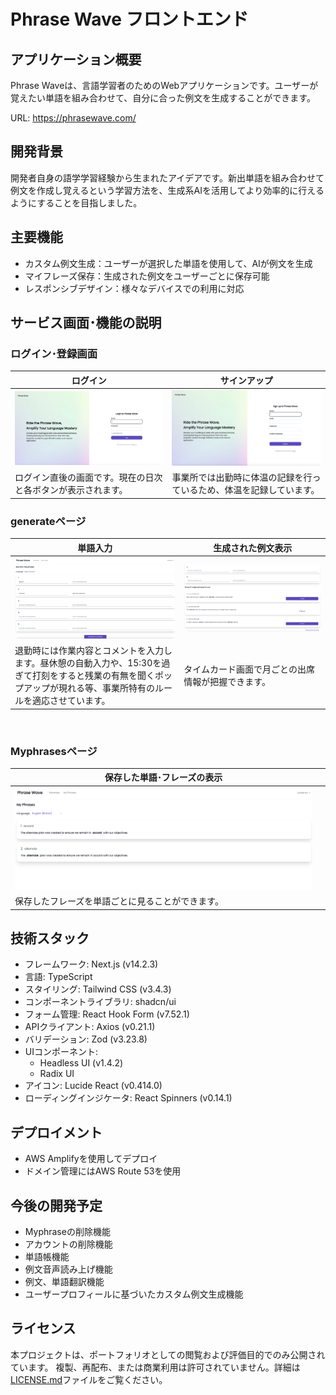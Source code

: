 # Phrase Wave フロントエンド

## アプリケーション概要
Phrase Waveは、言語学習者のためのWebアプリケーションです。ユーザーが覚えたい単語を組み合わせて、自分に合った例文を生成することができます。

URL: https://phrasewave.com/

## 開発背景
開発者自身の語学学習経験から生まれたアイデアです。新出単語を組み合わせて例文を作成し覚えるという学習方法を、生成系AIを活用してより効率的に行えるようにすることを目指しました。


## 主要機能
- カスタム例文生成：ユーザーが選択した単語を使用して、AIが例文を生成
- マイフレーズ保存：生成された例文をユーザーごとに保存可能
- レスポンシブデザイン：様々なデバイスでの利用に対応

## サービス画面･機能の説明
### ログイン･登録画面
|ログイン|サインアップ|
|----|----|
|![ログイン](/docs/images/phrasewave-login.png)|![サインアップ](/docs/images/phrasewave-signup.png)|
|ログイン直後の画面です。現在の日次と各ボタンが表示されます。|事業所では出勤時に体温の記録を行っているため、体温を記録しています。|

### generateページ
|単語入力|生成された例文表示|
|----|----|
|![単語入力](/docs/images/phrasewave-generate-input.png)|![生成された例文表示](/docs/images/phrasewave-generate-generated.png)|
|退勤時には作業内容とコメントを入力します。昼休憩の自動入力や、15:30を過ぎて打刻をすると残業の有無を聞くポップアップが現れる等、事業所特有のルールを適応させています。|タイムカード画面で月ごとの出席情報が把握できます。|

<br />

### Myphrasesページ
|保存した単語･フレーズの表示||
|----|----|
|![タイムカード](/docs/images/phrasewave-myphrases.png)||
|保存したフレーズを単語ごとに見ることができます。||

## 技術スタック
- フレームワーク: Next.js (v14.2.3)
- 言語: TypeScript
- スタイリング: Tailwind CSS (v3.4.3)
- コンポーネントライブラリ: shadcn/ui
- フォーム管理: React Hook Form (v7.52.1)
- APIクライアント: Axios (v0.21.1)
- バリデーション: Zod (v3.23.8)
- UIコンポーネント:
  - Headless UI (v1.4.2)
  - Radix UI
- アイコン: Lucide React (v0.414.0)
- ローディングインジケータ: React Spinners (v0.14.1)

## デプロイメント
- AWS Amplifyを使用してデプロイ
- ドメイン管理にはAWS Route 53を使用


## 今後の開発予定
- Myphraseの削除機能
- アカウントの削除機能
- 単語帳機能
- 例文音声読み上げ機能
- 例文、単語翻訳機能
- ユーザープロフィールに基づいたカスタム例文生成機能


## ライセンス
本プロジェクトは、ポートフォリオとしての閲覧および評価目的でのみ公開されています。
複製、再配布、または商業利用は許可されていません。詳細は[LICENSE.md](LICENSE.md)ファイルをご覧ください。
